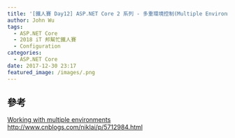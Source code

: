 ```yaml
---
title: '[鐵人賽 Day12] ASP.NET Core 2 系列 - 多重環境控制(Multiple Environments)'
author: John Wu
tags:
  - ASP.NET Core
  - 2018 iT 邦幫忙鐵人賽
  - Configuration
categories:
  - ASP.NET Core
date: 2017-12-30 23:17
featured_image: /images/.png
---
```



<!-- more -->

## 參考

[Working with multiple environments](https://docs.microsoft.com/en-us/aspnet/core/fundamentals/environments)  
http://www.cnblogs.com/niklai/p/5712984.html